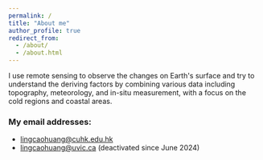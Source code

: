 ```yaml
---
permalink: /
title: "About me"
author_profile: true
redirect_from: 
  - /about/
  - /about.html
---
```


<!---about my research and expertise--->

I use remote sensing to observe the changes on Earth's surface and try to understand the deriving factors by combining various data including topography, meteorology, and in-situ measurement, with a focus on the cold regions and coastal areas. 

<!--- especially  focusing on the frozen ground in Tibet and circumpolar regions. --->


<!---how many papers did I published? mentioned award?--->

<!---side projects: rock imagery, glacier, glacier lakes--->

<!---open source prjects--->
### My email addresses: 

- lingcaohuang@cuhk.edu.hk 
- lingcaohuang@uvic.ca (deactivated since June 2024)
